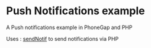 # Push Notifications example

A Push notifications example in PhoneGap and PHP

Uses : [sendNotif][send-notif] to send notifications via PHP

[send-notif]: https://github.com/pavitra14/sendNotif
